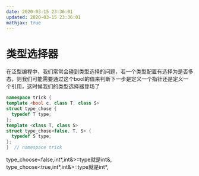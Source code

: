 ```yaml
---
date: 2020-03-15 23:36:01
updated: 2020-03-15 23:36:01
mathjax: true
---
```


# 类型选择器
 在泛型编程中，我们常常会碰到类型选择的问题，若一个类型配置有选择为是否多态，则我们可能需要通过这个bool的值来判断下一步是定义一个指针还是定义一个引用，这时候我们的类型选择器登场了
```cpp
namespace trick {
template <bool c, class T, class S>
struct type_chose {
  typedef T type;
};
template <class T, class S>
struct type_chose<false, T, S> {
  typedef S type;
};
}  // namespace trick
```
 type_choose&lt;false,int\*,int&&gt;::type就是int&,
 type_choose&lt;true,int\*,int&&gt;::type就是int\*,